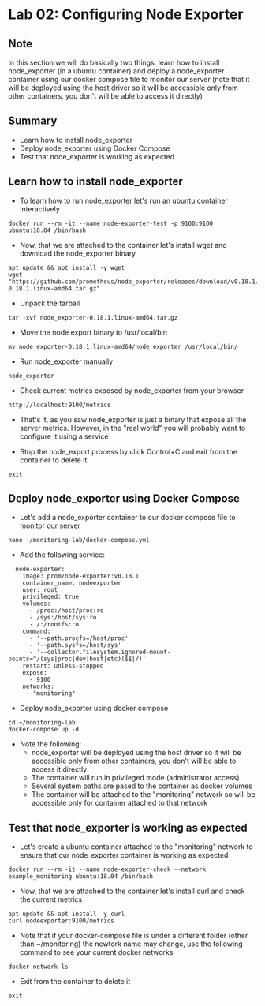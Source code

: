 # Lab 02: Configuring Node Exporter

## Note

In this section we will do basically two things: learn how to install node_exporter (in a ubuntu container) and deploy a node_exporter container using our docker compose file to monitor our server (note that it will be deployed using the host driver so it will be accessible only from other containers, you don't will be able to access it directly)


## Summary

 - Learn how to install node_exporter
 - Deploy node_exporter using Docker Compose
 - Test that node_exporter is working as expected


## Learn how to install node_exporter

- To learn how to run node_exporter let's run an ubuntu container interactively

```
docker run --rm -it --name node-exporter-test -p 9100:9100 ubuntu:18.04 /bin/bash
```

- Now, that we are attached to the container let's install wget and download the node_exporter binary

```
apt update && apt install -y wget
wget "https://github.com/prometheus/node_exporter/releases/download/v0.18.1/node_exporter-0.18.1.linux-amd64.tar.gz"
```

- Unpack the tarball

```
tar -xvf node_exporter-0.18.1.linux-amd64.tar.gz
```

- Move the node export binary to /usr/local/bin

```
mv node_exporter-0.18.1.linux-amd64/node_exporter /usr/local/bin/
```

- Run node_exporter manually

```
node_exporter
```

- Check current metrics exposed by node_exporter from your browser

```
http://localhost:9100/metrics
```

- That's it, as you saw node_exporter is just a binary that expose all the server metrics. However, in the "real world" you will probably want to configure it using a service

- Stop the node_export process by click Control+C and exit from the container to delete it

```
exit
```


## Deploy node_exporter using Docker Compose

- Let's add a node_exporter container to our docker compose file to monitor our server

```
nano ~/monitoring-lab/docker-compose.yml
```

- Add the following service:

```
  node-exporter:
    image: prom/node-exporter:v0.18.1
    container_name: nodeexporter
    user: root
    privileged: true
    volumes:
      - /proc:/host/proc:ro
      - /sys:/host/sys:ro
      - /:/rootfs:ro
    command:
      - '--path.procfs=/host/proc'
      - '--path.sysfs=/host/sys'
      - '--collector.filesystem.ignored-mount-points=^/(sys|proc|dev|host|etc)($$|/)'
    restart: unless-stopped
    expose:
      - 9100
    networks:
     - "monitoring"
```

- Deploy node_exporter using docker compose

```
cd ~/monitoring-lab
docker-compose up -d
```

- Note the following:
  - node_exporter will be deployed using the host driver so it will be accessible only from other containers, you don't will be able to access it directly
  - The container will run in privileged mode (administrator access)
  - Several system paths are pased to the container as docker volumes
  - The container will be attached to the "monitoring" network so will be accessible only for container attached to that network


## Test that node_exporter is working as expected

- Let's create a ubuntu container attached to the "monitoring" network to ensure that our node_exporter container is working as expected

```
docker run --rm -it --name node-exporter-check --network example_monitoring ubuntu:18.04 /bin/bash
```

- Now, that we are attached to the container let's install curl and check the current metrics

```
apt update && apt install -y curl
curl nodeexporter:9100/metrics
```

- Note that if your docker-compose file is under a different folder (other than ~/monitoring) the newtork name may change, use the following command to see your current docker networks

```
docker network ls
```

- Exit from the container to delete it

```
exit
```